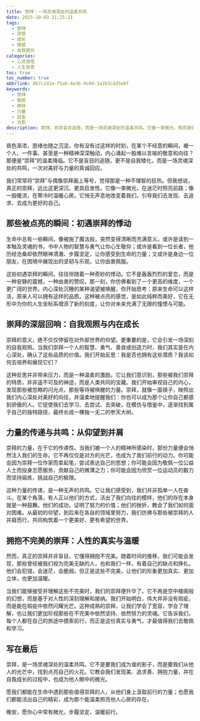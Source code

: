```yaml
---
title: 崇拜：一场灵魂深处的温柔共鸣
date: 2025-10-03 21:25:21
tags:
  - 崇拜
  - 灵感
  - 成长
  - 情感
  - 自我提升
categories:
  - 心灵感悟
  - 人生哲思
toc: true
toc_number: true
abbrlink: 8b7c2d1e-f5a6-4e3b-9c0d-1a2b3c4d5e6f
keywords:
  - 崇拜
  - 敬佩
  - 榜样
  - 力量
  - 启发
  - 治愈
description: 崇拜，并非盲目追随，而是一场灵魂深处的温柔共鸣。它像一束微光，照亮我们前行的路，激发我们内心的潜能，引导我们成为更好的自己。这篇文章将带你感受崇拜带来的温暖、力量与成长，探寻它如何成为我们生命中不可或缺的温柔指引。
---
```


夜色渐浓，思绪也随之沉淀。你有没有过这样的时刻，在某个不经意的瞬间，被一个人、一件事、甚至是一种精神深深触动，内心涌起一股难以言喻的敬意和向往？那便是“崇拜”的温柔降临。它不是盲目的追随，更不是自我矮化，而是一场灵魂深处的共鸣，一次对美好与力量的真诚回应。

我们常常将“崇拜”与偶像崇拜画上等号，觉得那是一种不理智的狂热。但我想说，真正的崇拜，远比这更深沉、更具启发性。它像一束微光，在迷茫时照亮前路；像一股暖流，在寒冷时温暖心房。它悄无声息地改变着我们，引导我们去发现、去追求、去成为更好的自己。

## 那些被点亮的瞬间：初遇崇拜的悸动

生命中总有一些瞬间，像被施了魔法般，突然变得清晰而充满意义。或许是读到一本触及灵魂的书，书中人物的智慧与勇气让你心生敬仰；或许是看到一位长者，他历经沧桑却依然眼神清澈、步履坚定，让你感受到生命的力量；又或许是身边一位朋友，在困境中展现出的坚韧与乐观，让你由衷佩服。

这些初遇崇拜的瞬间，往往伴随着一种奇妙的悸动。它不是轰轰烈烈的爱恋，而是一种安静的震撼，一种由衷的赞叹。那一刻，你仿佛看到了一个更高的维度，一个更广阔的世界。内心深处沉睡的某种渴望被唤醒，你开始思考：原来生命可以这样活，原来人可以拥有这样的品质。这种被点亮的感觉，是如此纯粹而美好，它在无形中为你的人生坐标系增添了新的刻度，让你对未来充满了无限的憧憬与可能。

## 崇拜的深层回响：自我观照与内在成长

崇拜的意义，绝不仅仅停留在对外部世界的仰望。更重要的是，它会引发一场深刻的自我观照。当我们崇拜一个人的智慧、勇气、善良或创造力时，我们其实是在内心深处，确认了这些品质的价值。我们开始反思：我是否也拥有这些潜质？我该如何去培养和展现它们？

这种反思并非带来压力，而是一种温柔的激励。它让我们意识到，那些被我们崇拜的特质，并非遥不可及的神迹，而是人类共同的宝藏。我们开始审视自己的内心，发现那些被忽略的闪光点，那些等待被唤醒的力量。崇拜，就像一面镜子，映照出我们内心深处对美好的向往，并温柔地提醒我们：你也可以成为那个让你自己都感到骄傲的人。它促使我们去学习、去尝试、去突破，在模仿与借鉴中，逐渐找到属于自己的独特路径，最终长成一棵独一无二的参天大树。

## 力量的传递与共鸣：从仰望到并肩

崇拜的力量，在于它的传递性。当我们被一个人的精神所感染时，那份力量便会悄然注入我们的生命。它不再仅仅是对方的光芒，也成为了我们前行的动力。你可能会因为崇拜一位作家而拿起笔，尝试表达自己的思想；你可能会因为敬佩一位公益人士而投身志愿服务，贡献自己的微薄之力；你可能会因为欣赏一位运动员的毅力而坚持锻炼，挑战自己的极限。

这种力量的传递，是一种无声的共鸣。它让我们感受到，我们并非孤单一人在奋斗。在某个角落，有人正以他们的方式，活出了我们向往的模样，他们的存在本身就是一种鼓舞。他们的成功，证明了努力的价值；他们的挫折，教会了我们如何面对困难。从最初的仰望，到后来在各自的领域里努力，我们仿佛与那些被崇拜的人并肩而行，共同构筑着一个更美好、更有希望的世界。

## 拥抱不完美的崇拜：人性的真实与温暖

然而，真正的崇拜并非盲目，它懂得拥抱不完美。随着时间的推移，我们可能会发现，那些曾经被我们视为完美无缺的人，也和我们一样，有着自己的缺点和挣扎。他们会犯错，会迷茫，会脆弱。但正是这些不完美，让他们的形象更加真实、更加立体，也更加温暖。

当我们能够接受并理解这些不完美时，我们的崇拜便升华了。它不再是空中楼阁般的幻想，而是基于对人性的深刻理解和接纳。我们开始明白，伟大并非没有瑕疵，而是能在瑕疵中依然闪耀光芒。这种成熟的崇拜，让我们学会了宽容，学会了理解，也让我们更加珍视那些在不完美中依然坚持、依然努力的灵魂。它告诉我们，每个人都在自己的旅途中摸索前行，而正是这份真实与勇气，才最值得我们去敬佩和学习。

## 写在最后

崇拜，是一场灵魂深处的温柔共鸣。它不是要我们成为谁的影子，而是要我们从他人的光芒中，找到点亮自己的火花。它教会我们发现美、追求善、拥抱力量，并在自我成长的过程中，也成为他人眼中的微光。

愿我们都能在生命中遇到那些值得崇拜的人，从他们身上汲取前行的力量；也愿我们都能活出自己的精彩，成为那个能温柔照亮他人心房的存在。

晚安，愿你心中常有微光，步履坚定，温暖前行。